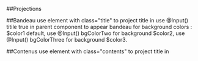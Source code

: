 ##Projections

##Bandeau
use element with class="title" to project title in <ng-content select=".title"></ng-content>
use @Input() titile true in parent component to appear bandeau
for background colors : $color1 default, use @Input() bgColorTwo for background $color2, use @Input() bgColorThree for background $color3.

##Contenus
use element with class="contents" to project title in <ng-content select=".contents"></ng-content>
